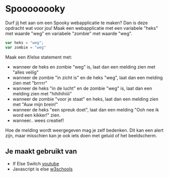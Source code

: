 # Spoooooooky

Durf jij het aan om een Spooky webapplicatie te maken? Dan is deze opdracht wat voor jou!
Maak een webapplicatie met een variabele "heks" met waarde "weg" en variabele "zombie" met waarde "weg". 

```javascript
var heks = "weg";
var zombie = "weg"
```

Maak een if/else statement met:
- wanneer de heks en zombie "weg" is, laat dan een melding zien met "alles veilig"
- wanneer de zombie "in zicht is" en de heks "weg", laat dan een melding zien met "brrrrr"
- wanneer de heks "in de lucht" en de zombie "weg" is, laat dan een melding zien met "hihihihiiii"
- wanneer de zombie "voor je staat" en heks, laat dan een melding zien met "Auw mijn brein!"
- wanneer de heks "een spreuk doet", laat dan een melding "Ooh nee ik word een kikker!" zien.
- wanneer.. wees creatief!

Hoe de melding wordt weergegeven mag je zelf bedenken. Dit kan een alert zijn, maar misschien kan je ook iets doen met geluid of het beeldscherm.

## Je maakt gebruikt van
- If Else Switch [youtube](https://www.youtube.com/watch?v=ndXEEG3kZOU)
- Javascript is else [w3schools](https://www.w3schools.com/js/js_if_else.asp)